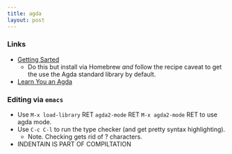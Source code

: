 ```yaml
---
title: agda
layout: post
---
```


### Links 
- [Getting Sarted](http://blog.oxij.org/2011/12/22/howto-get-started-with-agda/)
    + Do this but install via Homebrew *and* follow the recipe caveat to get the use the Agda standard library by default. 
- [Learn You an Agda](http://williamdemeo.github.io/2014/02/27/learn-you-an-agda/)


### Editing via `emacs`
* Use `M-x load-library` RET `agda2-mode` RET `M-x agda2-mode` RET to use agda mode. 
* Use `C-c C-l` to run the type checker (and get pretty syntax highlighting). 
    * Note. Checking gets rid of ? characters. 
* INDENTAIN IS PART OF COMPILTATION 